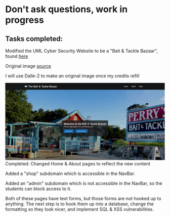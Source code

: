 # Don't ask questions, work in progress
## Tasks completed:
Modified the UML Cyber Security Website to be a "Bait & Tackle Bazaar", found [here](https://github.com/UML-Cyber-Security/UML_Cyberclub_Site)

Original image [source](https://perrysbaitshop.com/images/Perrys-Bait-and-Tackle.jpg)

I will use Dalle-2 to make an original image once my credits refill

![Picture](HomeScreenshot.png)
Completed:
Changed Home & About pages to reflect the new content

Added a "shop" subdomain which is accessible in the NavBar.

Added an "admin" subdomain which is not accessible in the NavBar, so the students can block access to it. 

Both of these pages have text forms, but those forms are not hooked up to anything. The next step is to hook them up into a database, change the formatting so they look nicer, and implement SQL & XSS vulnerabilities.
